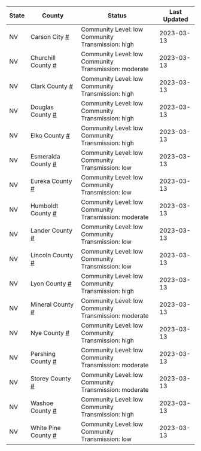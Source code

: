 State | County | Status | Last Updated
--- | --- | --- | --- 
NV | Carson City <a href="#carson_city">#</a> | <a name="carson_city"></a>Community Level: low<br/>Community Transmission: high | 2023-03-13
NV | Churchill County <a href="#churchill_county">#</a> | <a name="churchill_county"></a>Community Level: low<br/>Community Transmission: moderate | 2023-03-13
NV | Clark County <a href="#clark_county">#</a> | <a name="clark_county"></a>Community Level: low<br/>Community Transmission: high | 2023-03-13
NV | Douglas County <a href="#douglas_county">#</a> | <a name="douglas_county"></a>Community Level: low<br/>Community Transmission: high | 2023-03-13
NV | Elko County <a href="#elko_county">#</a> | <a name="elko_county"></a>Community Level: low<br/>Community Transmission: high | 2023-03-13
NV | Esmeralda County <a href="#esmeralda_county">#</a> | <a name="esmeralda_county"></a>Community Level: low<br/>Community Transmission: low | 2023-03-13
NV | Eureka County <a href="#eureka_county">#</a> | <a name="eureka_county"></a>Community Level: low<br/>Community Transmission: low | 2023-03-13
NV | Humboldt County <a href="#humboldt_county">#</a> | <a name="humboldt_county"></a>Community Level: low<br/>Community Transmission: moderate | 2023-03-13
NV | Lander County <a href="#lander_county">#</a> | <a name="lander_county"></a>Community Level: low<br/>Community Transmission: low | 2023-03-13
NV | Lincoln County <a href="#lincoln_county">#</a> | <a name="lincoln_county"></a>Community Level: low<br/>Community Transmission: low | 2023-03-13
NV | Lyon County <a href="#lyon_county">#</a> | <a name="lyon_county"></a>Community Level: low<br/>Community Transmission: high | 2023-03-13
NV | Mineral County <a href="#mineral_county">#</a> | <a name="mineral_county"></a>Community Level: low<br/>Community Transmission: moderate | 2023-03-13
NV | Nye County <a href="#nye_county">#</a> | <a name="nye_county"></a>Community Level: low<br/>Community Transmission: high | 2023-03-13
NV | Pershing County <a href="#pershing_county">#</a> | <a name="pershing_county"></a>Community Level: low<br/>Community Transmission: moderate | 2023-03-13
NV | Storey County <a href="#storey_county">#</a> | <a name="storey_county"></a>Community Level: low<br/>Community Transmission: moderate | 2023-03-13
NV | Washoe County <a href="#washoe_county">#</a> | <a name="washoe_county"></a>Community Level: low<br/>Community Transmission: high | 2023-03-13
NV | White Pine County <a href="#white_pine_county">#</a> | <a name="white_pine_county"></a>Community Level: low<br/>Community Transmission: low | 2023-03-13
